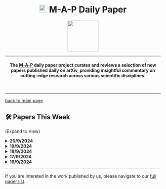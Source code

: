 <h1 align="center"><img src="https://cdn-avatars.huggingface.co/v1/production/uploads/63839e9962badff4326cf360/k4Q7R4XLDMp_1VF4C6GEd.jpeg" width="25"> M-A-P Daily Paper</h1>
<p align="center">
<a href="https://github.com/DenverCoder1/readme-typing-svg"><img src="https://media.giphy.com/media/Rn26lWjqA0uUU/giphy.gif" width="100"></a>
</p>
<hr/>
<h4 align="center">The <a href=https://m-a-p.ai>M-A-P</a> daily paper project curates and reviews a selection of new papers published daily on arXiv, providing insightful commentary on cutting-edge research across various scientific disciplines.</h4>
<br>
<hr/>

[back to main page](https://m-a-p.ai/DailyPaper)


## 🛠️ Papers This Week 

(Expand to View)

<details>
<summary> <b>20/9/2024</b> </summary>

<table class="center">
  
| Paper | Comments |
|:-------------|:-------------|
| Can VLMs Play Action Role-Playing Games? Take Black Myth Wukong as a Study Case | Conclusion 1: VL-Agent powered by 4o and Gemini performs better than humans in Black Myth Wukong. Conclusion 2: 4o is significantly better than Gemini at learning planning skills. The collected Black Myth Wukong dataset could be quite useful. |
| KnowFormer: Revisiting Transformers for Knowledge Graph Reasoning |  |
| How the (Tensor-) Brain uses Embeddings and Embodiment to Encode Senses and Decode Symbols | Proposes a cognitive model with an exploratory approach to using a representation layer as a subsymbolic global workspace and an index layer for coordination (containing symbols for concepts, time instances, and predicates); the experimental validation remains preliminary. |
| Autoformalization of Game Descriptions using Large Language Models | An automated tool for converting text-based games to decision problems, appears promising with potential for further development into a Dynamic Agentic Benchmark. |
| RAG-Modulo: Solving Sequential Tasks using Experience, Critics, and Language Models | Utilizes RAG to assist LLM-based agents with decision-making in interactive environments, tested on BabyAI and AlfWorld; if reproducible, the results would be quite impressive. |
| MMSearch: Benchmarking the Potential of Large Models as Multi-modal Search Engines | Congratulations on the release! [Salute] A benchmark combining multimodal and search scenarios, appears to align closely with user-oriented use cases, more so than prior multimodal benchmarks. |
| Interpolating Video-LLMs: Toward Longer-sequence LMMs in a Training-free Manner |  |
| JourneyBench: A Challenging One-Stop Vision-Language Understanding Benchmark of Generated Images |  |
| Re-Introducing LayerNorm: Geometric Meaning, Irreversibility and a Comparative Study with RMSNorm | Recommended reading. TLDR: Subtracting the mean of a vector’s components is equivalent to removing its projection along the uniform vector; layer normalization is the normalization of the component orthogonal to the uniform vector, with a scaling factor. Information lost during layer normalization is irreversible in the scale-and-shift step. |
| Scaling Smart: Accelerating Large Language Model Pre-training with Small Model Initialization |  |
| Assessing the Zero-Shot Capabilities of LLMs for Action Evaluation in RL | Uses LLMs for value function evaluation in RL. Recommends works as references for this domain: *Uncertainty of Thoughts: Uncertainty-Aware Planning Enhances Information Seeking in Large Language Models*, *Contextual Transformer for Offline Meta Reinforcement Learning*, *Natural Language Reinforcement Learning*. |
| MEXMA: Token-level objectives improve sentence representations | Sentence encoders also benefit from token-level objectives. |
| Iteration of Thought: Leveraging Inner Dialogue for Autonomous Large Language Model Reasoning | Another instance of XoT, introducing iteration. |
| PersonaFlow: Boosting Research Ideation with LLM-Simulated Expert Personas | Can be adapted into a complex version of a cosmopedia/persona synthetic data pipeline. |
| Scaling FP8 training to trillion-token LLMs |  |
| Prompts Are Programs Too! Understanding How Developers Build Software Containing Prompts |  |
| Neural Networks Generalize on Low Complexity Data |  |
| Mixture of Diverse Size Experts |  |

</table>

</details>


<details>
<summary> <b>19/9/2024</b> </summary>
<table class="center">

| Paper | Comments |
|:-------------|:-------------|
| AIvril: AI-Driven RTL Generation With Verification In-The-Loop | |
| RTLRewriter: Methodologies for Large Models aided RTL Code Optimization | Similar to the previous paper, this uses LLMs for RTL design. The performance value in this domain appears significantly improved compared to earlier this year. |
| Self-Contrastive Forward-Forward Algorithm | |
| Finding the Subjective Truth: Collecting 2 Million Votes for Comprehensive Gen-AI Model Evaluation | This work offers a useful image generation preference dataset. It aligns with our work on VideoScore, which builds automatic metrics to simulate fine-grained human feedback for video generation. Model-based AIGC metrics seem promising, particularly for music and video, though image-related research in this area is somewhat established. |
| Improving LLM Reasoning with Multi-Agent Tree-of-Thought Validator Agent | Integrates a validator agent with the TOT framework to verify each thought branch. |
| Qwen2-VL: Enhancing Vision-Language Model's Perception of the World at Any Resolution | Intuitively, native support for dynamic resolution might not entirely make sense for CLIP’s semantic image-text mapping (personal view: for similar regions, does higher resolution imply more tokens per image? |
| Qwen2.5-Math Technical Report: Toward Mathematical Expert Model via Self-Improvement | Better Data and Annotation is all you need！ |
| Preference Tuning with Human Feedback on Language, Speech, and Vision Tasks: A Survey | |
| Mamba Fusion: Learning Actions Through Questioning | |
| GRIN: GRadient-INformed MoE | Figure 6 is particularly interesting, as GRIN exhibits domain-level expert clustering. However, the model has a 16-to-2 selection rather than a fine-grained expert structure. (Previously, Meta’s BTX exhibited a phenomenon where, over time, experts trained together became more similar. From a dense modeling perspective, expert differentiation is relatively natural. Referenceg: Branch-Train-MiX, which combines expert LLMs into a Mixture-of-Experts LLM.) |
| Computational Dynamical Systems | Yet to fully understand. |
| To CoT or not to CoT? Chain-of-thought helps mainly on math and symbolic reasoning | Recommended reading, as it compares CoT’s benefits across different downstream tasks and confirms that CoT’s primary advantage lies in symbolic execution. |

</table>
</details>

<details>
<summary> <b> 18/9/2024</b> </summary>
<table class="center">

| Paper | Comments |
|:-------------|:-------------|
| When Context Leads but Parametric Memory Follows in Large Language Models | A highly interesting evaluation and analysis paper examining how models utilize embedded knowledge in internal parameters and information from context. It notes that all models follow the same pattern in using context, specifically, "including a consistent reliance on both contextual (around 70%) and parametric (around 30%) knowledge." The WikiAtomic dataset used here seems somewhat similar to Hotpot QA, with synthetic data for wiki-based multi-hop reasoning being used once again. |
| Scores as Actions: a framework of fine-tuning diffusion models by continuous-time reinforcement learning | Establishes a framework for fine-tuning diffusion models through continuous-time reinforcement learning. |
| AI-LieDar: Examine the Trade-off Between Utility and Truthfulness in LLM Agents | Investigates the balance between utility and truthfulness in LLM agents. |
| CPL: Critical Planning Step Learning Boosts LLM Generalization in Reasoning Tasks | Utilizes MCTS for planning rather than single-step approaches. |
| Explaining Datasets in Words: Statistical Models with Natural Language Parameters | An approach exploring statistical models that incorporate natural language parameters for dataset explanation. |
| NEST-RQ: Next Token Prediction for Speech Self-Supervised Pre-Training | A study focusing on next token prediction for self-supervised pre-training in speech. |
| Text-To-Speech Synthesis In The Wild | Large-scale synthetic TTS dataset. |
| jina-embeddings-v3: Multilingual Embeddings With Task LoRA | Provides multilingual embeddings using task-specific LoRA. |
| Kolmogorov-Arnold Transformer | Not particularly convincing on KAN. |
| Seed-Music: A Unified Framework for High Quality and Controlled Music Generation | Congratulations to the authors! |
| On the limits of agency in agent-based models | Investigates the limitations of agency within agent-based models. |
| Autoregressive + Chain of Thought (CoT) ≃ Recurrent: Recurrence's Role in Language Models and a Revist of Recurrent Transformer | An important paper theoretically proving that CoT serves a similar function to recurrence in models. |
| Expediting and Elevating Large Language Model Reasoning via Hidden Chain-of-Thought Decoding | HCOT activates multi-step reasoning. |

</table>
</details>

<details>
<summary> <b> 17/9/2024</b> </summary>
<table class="center">

| Paper | Comments |
|:-------------|:-------------|
| SelECT-SQL: Self-correcting ensemble Chain-of-Thought for Text-to-SQL | Models reasoning as a directed acyclic graph, introducing role-specific tokens. |
| On the Diagram of Thought | Treats reasoning as a directed acyclic graph and introduces role-specific tokens. |
| Can GPT-O1 Kill All Bugs? An Evaluation of GPT-Family LLMs on QuixBugs | A preliminary rough evaluation report of the O1 Debug. |
| Towards Explainable Automated Data Quality Enhancement without Domain Knowledge |  |
| An Efficient Self-Learning Framework For Interactive Spoken Dialog Systems |  |
| Large Language Model Based Generative Error Correction: A Challenge and Baselines for Speech Recognition, Speaker Tagging, and Emotion Recognition |  |
| Towards Data-Centric RLHF: Simple Metrics for Preference Dataset Comparison | Proposes a training-free method to assess the quality of preference datasets by introducing three metrics based on scale, label noise, and information content. Though coarse, this approach offers valuable insights. |
| Audio Transformers: Transformer Architectures For Large Scale Audio Understanding. Adieu Convolutions |  |
| Self-Attention Limits Working Memory Capacity of Transformer-Based Models | Uses an N-back dataset to verify that large language models solve problems by learning a specific attention paradigm. This physics-based LLM experiment is limited by the use of toy data, making its conclusions challenging to generalize to true LLM pre-training. |
| Less is More: A Simple yet Effective Token Reduction Method for Efficient Multi-modal LLMs |  |
| Fast Analysis of the OpenAI O1-Preview Model in Solving Random K-SAT Problem: Does the LLM Solve the Problem Itself or Call an External SAT Solver? | Another rough, quick evaluation report of the O1 model's SAT-solving capability. |
| Learning Source Disentanglement in Neural Audio Codec |  |
| LOLA -- An Open-Source Massively Multilingual Large Language Model |  |
| OmniGen: Unified Image Generation |  |
| NVLM: Open Frontier-Class Multimodal LLMs |  |
| Apollo: Band-sequence Modeling for High-Quality Audio Restoration |  |

</table>
</details>

<details>
<summary> <b> 16/9/2024</b> </summary>
<table class="center">

| Paper | Comments |
|:-------------|:-------------|
|United in Diversity? Contextual Biases in LLM-Based Predictions of the 2024 European Parliament Elections|The study examines hidden political biases within LLMs using data from the Brexit referendum. It verifies a consensus that LLMs may not be suitable for Computational Social Science research in certain contexts. Because using prompts cannot elicit political views and voting tendencies from various demographic backgrounds. Besides, a detailed analysis of how internal biases are embedded within the parameters was not conducted.|
|Evaluating the Performance of Large Language Models in Competitive Programming: A Multi-Year, Multi-Grade Analysis|The study tests the coding abilities of LLMs using the Romanian Informatics Olympiad, which can directly mergeable test set.|
|Inf-MLLM: Efficient Streaming Inference of Multimodal Large Language Models on a Single GPU|The analysis of the four attention patterns in MLLMs is intriguing. Pattern 1: recent tokens exhibit high attention scores. Pattern 2: tokens derived from videos typically receive high attention scores. Pattern 3: positions with high attention scores appear as vertical lines. Pattern 4: high attention scores shift forward as the multi-round inference progresses. Based on these defined attention patterns, the study further introduces attention bias to remove irrelevant KV cache.|
|Cross-Entropy Optimization for Hyperparameter Optimization in Stochastic Gradient-based Approaches to Train Deep Neural Networks| - |
|Robust Training of Neural Networks at Arbitrary Precision and Sparsity| - |
|Unleash LLMs Potential for Recommendation by Coordinating Twin-Tower Dynamic Semantic Token Generator|The study introduces instructions and user representations to a single-tower generative recommendation system.|
|What Is Wrong with My Model? Identifying Systematic Problems with Semantic Data Slicing|Data slicing hypothesis standards and verification based on LLM|
|Language Models "Grok" to Copy|The authors present three arguments: 1. The ability to copy is grokking during the training process. 2. The ability to copy is independent of the total number of training tokens. 3. Induction heads deepen from shallower to deeper layers, potentially indicating that the ability to copy evolves into a higher-order intrinsic capability in later stages, and the copy's grokkingis obtained some relations with deep layers.|
|Symbolic Regression with a Learned Concept Library|This paper proposes a concept dataset, i.e., called LaSR, which is potentially suitable for LLM physics research.|
|Planning Transformer: Long-Horizon Offline Reinforcement Learning with Planning Tokens|The study discusses planning/pausing tokens in the Decision Transformer|
|TG-LLaVA: Text Guided LLaVA via Learnable Latent Embeddings|The study enables the vision encoder to gain more contextually relevant information from text.|
|ValueCompass: A Framework of Fundamental Values for Human-AI Alignment| - |
|MindScape Study: Integrating LLM and Behavioral Sensing for Personalized AI-Driven Journaling Experiences| - |
|Explore the Hallucination on Low-level Perception for MLLMs|This study presents an interesting test on multimodality, assessing the model's recognition capabilities regarding its relatively spatial understanding of entities in images and finding that MLLM performance relatively worse on it. It highlights a significant existing issue within MLLMs. This benchmark is practically meaningful and this issue can be improved through enhanced data.|
|Towards Data Contamination Detection for Modern Large Language Models: Limitations, Inconsistencies, and Oracle Challenges|The study proposes a contamination detection method for  local order quiz, finding that contamination levels in GPT-4 are notably high, particularly in the training sets of HumanEval and GSM8k.|

</table>
</details>
<hr/>

If you are intereted in the work published by us, please navigate to our [full paper list](https://huggingface.co/collections/m-a-p/m-a-p-full-paper-list-65e070a694c7b01c5547fbff).

